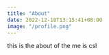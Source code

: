 ```yaml
---
title: "About"
date: 2022-12-18T13:15:41+08:00
image: "/profile.png"
---
```


this is the about of the me is csl
